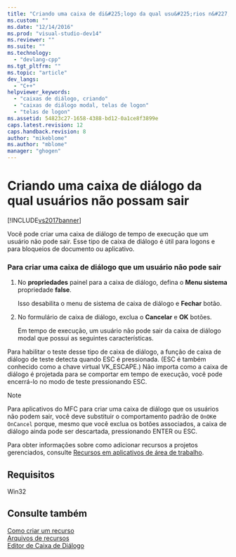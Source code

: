 ```yaml
---
title: "Criando uma caixa de di&#225;logo da qual usu&#225;rios n&#227;o possam sair | Microsoft Docs"
ms.custom: ""
ms.date: "12/14/2016"
ms.prod: "visual-studio-dev14"
ms.reviewer: ""
ms.suite: ""
ms.technology: 
  - "devlang-cpp"
ms.tgt_pltfrm: ""
ms.topic: "article"
dev_langs: 
  - "C++"
helpviewer_keywords: 
  - "caixas de diálogo, criando"
  - "caixas de diálogo modal, telas de logon"
  - "telas de logon"
ms.assetid: 54823c27-1658-4388-bd12-0a1ce8f3899e
caps.latest.revision: 12
caps.handback.revision: 8
author: "mikeblome"
ms.author: "mblome"
manager: "ghogen"
---
```

# Criando uma caixa de di&#225;logo da qual usu&#225;rios n&#227;o possam sair
[!INCLUDE[vs2017banner](../assembler/inline/includes/vs2017banner.md)]

Você pode criar uma caixa de diálogo de tempo de execução que um usuário não pode sair. Esse tipo de caixa de diálogo é útil para logons e para bloqueios de documento ou aplicativo.  
  
### Para criar uma caixa de diálogo que um usuário não pode sair  
  
1.  No **propriedades** painel para a caixa de diálogo, defina o **Menu sistema** propriedade **false**.  
  
     Isso desabilita o menu de sistema de caixa de diálogo e **Fechar** botão.  
  
2.  No formulário de caixa de diálogo, exclua o **Cancelar** e **OK** botões.  
  
     Em tempo de execução, um usuário não pode sair da caixa de diálogo modal que possui as seguintes características.  
  
 Para habilitar o teste desse tipo de caixa de diálogo, a função de caixa de diálogo de teste detecta quando ESC é pressionada. \(ESC é também conhecido como a chave virtual VK\_ESCAPE.\) Não importa como a caixa de diálogo é projetada para se comportar em tempo de execução, você pode encerrá\-lo no modo de teste pressionando ESC.  
  
> [!NOTE]
>  Para aplicativos do MFC para criar uma caixa de diálogo que os usuários não podem sair, você deve substituir o comportamento padrão de `OnOK`e `OnCancel` porque, mesmo que você exclua os botões associados, a caixa de diálogo ainda pode ser descartada, pressionando ENTER ou ESC.  
  
 Para obter informações sobre como adicionar recursos a projetos gerenciados, consulte [Recursos em aplicativos de área de trabalho](../Topic/Resources%20in%20Desktop%20Apps.md).  
  
## Requisitos  
 Win32  
  
## Consulte também  
 [Como criar um recurso](../windows/how-to-create-a-resource.md)   
 [Arquivos de recursos](../mfc/resource-files-visual-studio.md)   
 [Editor de Caixa de Diálogo](../mfc/dialog-editor.md)